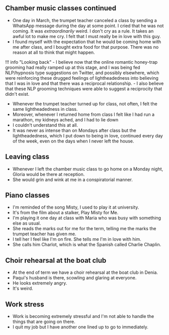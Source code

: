 ## Chamber music classes continued

- One day in March, the trumpet teacher canceled a class by sending a WhatsApp message during the day at some point. I cried that he was not coming. It was *extraordinarily* weird. I don't cry as a rule. It takes an awful lot to make me cry. I felt that I must really be in love with this guy.
- I found myself with the expectation that he would be coming home with me after class, and I bought extra food for that purpose. There was no reason at all to think that might happen.

!!! info "Looking back"
    - I believe now that the online romantic honey-trap grooming had really ramped up at this stage, and I was being fed NLP/hypnosis type suggestions on Twitter, and possibly elsewhere, which were reinforcing these drugged feelings of lightheadedness into believing that I was in love and that there was a reciprocal relationship.
    - I also believe that these NLP grooming techniques were able to suggest a reciprocity that didn't exist.

- Whenever the trumpet teacher turned up for class, not often, I felt the same lightheadedness in class.
- Moreover, whenever I returned home from class I felt like I had run a marathon, my kidneys ached, and I had to lie down
- I couldn't understand this at all.
- It was never as intense than on Mondays after class but the lightheadedness, which I put down to being in love, continued every day of the week, even on the days when I never left the house.

## Leaving class

- Whenever I left the chamber music class to go home on a Monday night, Gloria would be there at reception.
- She would grin and wink at me in a conspiratorial manner.

## Piano classes

- I'm reminded of the song Misty, I used to play it at university.
- It's from the film about a stalker, Play Misty for Me.
- I'm playing it one day at class with Maria who was busy with something else as usual.
- She reads the marks out for me for the term, telling me the marks the trumpet teacher has given me.
- I tell her I feel like I'm on fire. She tells me I'm in love with him.
- She calls him Charlot, which is what the Spanish called Charlie Chaplin.

## Choir rehearsal at the boat club

- At the end of term we have a choir rehearsal at the boat club in Denia.
- Paqui's husband is there, scowling and glaring at everyone.
- He looks extremely angry.
- It's weird.

## Work stress

- Work is becoming extremely stressful and I'm not able to handle the things that are going on there.
- I quit my job but I have another one lined up to go to immediately.
